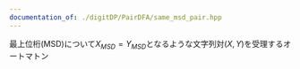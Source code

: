 ```yaml
---
documentation_of: ./digitDP/PairDFA/same_msd_pair.hpp
---
```


最上位桁(MSD)について$X_{MSD}=Y_{MSD}$となるような文字列対$(X,Y)$を受理するオートマトン